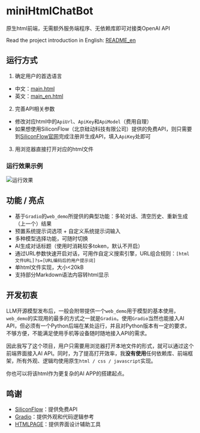 # miniHtmlChatBot
原生html前端，无需额外服务端程序、无依赖库即可对接类OpenAI API

Read the project introduction in English: [README_en](README_en.md)

## 运行方式
1. 确定用户的首选语言
- 中文：[main.html](main.html)
- 英文：[main_en.html](main_en.html)
2. 完善API相关参数
- 修改对应html中的`ApiUrl`、`ApiKey`和`ApiModel`（费用自理）
- 如果想使用SiliconFlow（北京硅动科技有限公司）提供的免费API，则只需要到[SiliconFlow官网](https://siliconflow.cn/)完成注册并生成API，填入`ApiKey`处即可
3. 用浏览器直接打开对应的html文件

### 运行效果示例
<img src="https://i.ibb.co/tm0h44R/image.png" alt="运行效果"></img>

## 功能 / 亮点
- 基于`Gradio`的`web_demo`所提供的典型功能：多轮对话、清空历史、重新生成（上一个）结果
- 预置系统提示词选项 + 自定义系统提示词输入
- 多种模型选择功能，可随时切换
- AI生成对话标题（使用时消耗较多token，默认不开启）
- 通过URL参数快速开启对话，可用作自定义搜索引擎，URL组合规则：`[html文件URL]?s=[URL编码后的用户提示词]`
- 单html文件实现，大小<20kB
- 支持部分Markdown语法内容转html显示

## 开发初衷
LLM开源模型发布后，一般会附带提供一个`web_demo`用于模型的基本使用，`web_demo`的实现用的最多的方式之一就是`Gradio`。使用`Gradio`当然也能接入AI API，但必须有一个Python后端在某处运行，并且对Python版本有一定的要求，不够方便，不能满足使用手机等设备随时随地接入API的需求。

因此我写了这个项目，用户只需要用浏览器打开本地文件的形式，就可以通过这个前端界面接入AI API。同时，为了提高打开效率，我**没有使用**任何依赖库、前端框架，所有外观、逻辑均使用原生`html / css / javascript`实现。

你也可以将该html作为更复杂的AI APP的搭建起点。

## 鸣谢
- [SiliconFlow](https://siliconflow.cn/)：提供免费API
- [Gradio](https://www.gradio.app/)：提供外观和代码逻辑参考
- [HTMLPAGE](https://htmlpage.cn/)：提供界面设计辅助工具
